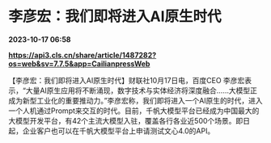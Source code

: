 # 李彦宏：我们即将进入AI原生时代

**2023-10-17 06:58**

**https://api3.cls.cn/share/article/1487282?os=web&sv=7.7.5&app=CailianpressWeb**

【李彦宏：我们即将进入AI原生时代】财联社10月17日电，百度CEO 李彦宏表示，“大量AI原生应用将不断涌现，数字技术与实体经济将深度融合……大模型正成为新型工业化的重要推动力。”李彦宏称，我们即将进入一个AI原生的时代，进入一个人机通过Prompt来交互的时代。目前，千帆大模型平台已经成为中国最大的大模型开发平台，有42个主流大模型入驻，覆盖各行各业近500个场景。即日起，企业客户也可以在千帆大模型平台上申请测试文心4.0的API。